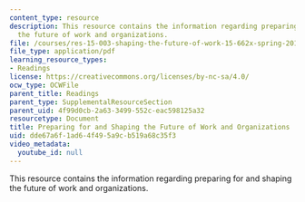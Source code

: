 ```yaml
---
content_type: resource
description: This resource contains the information regarding preparing for and shaping
  the future of work and organizations.
file: /courses/res-15-003-shaping-the-future-of-work-15-662x-spring-2016/dde67a6f1ad64f495a9cb519a68c35f3_MITRES_15_003S16_futurewrk.pdf
file_type: application/pdf
learning_resource_types:
- Readings
license: https://creativecommons.org/licenses/by-nc-sa/4.0/
ocw_type: OCWFile
parent_title: Readings
parent_type: SupplementalResourceSection
parent_uid: 4f99d0cb-2a63-3499-552c-eac598125a32
resourcetype: Document
title: Preparing for and Shaping the Future of Work and Organizations
uid: dde67a6f-1ad6-4f49-5a9c-b519a68c35f3
video_metadata:
  youtube_id: null
---
```

This resource contains the information regarding preparing for and shaping the future of work and organizations.